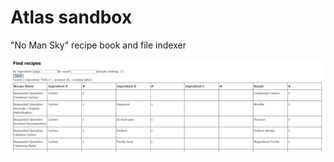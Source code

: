 # Atlas sandbox

"No Man Sky" recipe book and file indexer

![Iteration 2 example](site/iteration2.png)
